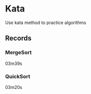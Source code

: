 # Kata
Use kata method to practice algorithms

## Records
### MergeSort
03m39s
### QuickSort
03m20s

